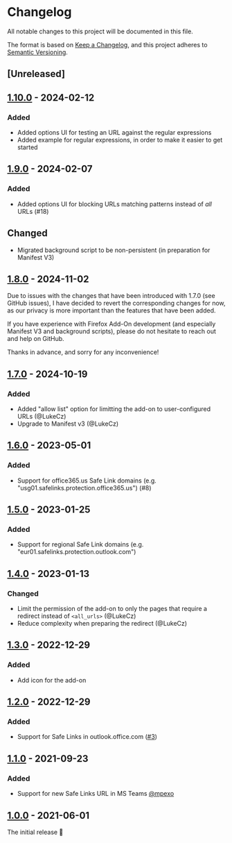 # Changelog
All notable changes to this project will be documented in this file.

The format is based on [Keep a Changelog](https://keepachangelog.com/en/1.0.0/),
and this project adheres to [Semantic Versioning](https://semver.org/spec/v2.0.0.html).

## [Unreleased]

## [1.10.0] - 2024-02-12
### Added
- Added options UI for testing an URL against the regular expressions
- Added example for regular expressions, in order to make it easier to get started

## [1.9.0] - 2024-02-07
### Added
- Added options UI for blocking URLs matching patterns instead of _all_ URLs (#18)

## Changed
- Migrated background script to be non-persistent (in preparation for Manifest V3)

## [1.8.0] - 2024-11-02
Due to issues with the changes that have been introduced with 1.7.0 (see GitHub issues),
I have decided to revert the corresponding changes for now, as our privacy
is more important than the features that have been added.

If you have experience with Firefox Add-On development (and especially Manifest V3 and
background scripts), please do not hesitate to reach out and help on GitHub.

Thanks in advance, and sorry for any inconvenience!

## [1.7.0] - 2024-10-19
### Added
- Added "allow list" option for limitting the add-on to user-configured URLs (@LukeCz)
- Upgrade to Manifest v3 (@LukeCz)

## [1.6.0] - 2023-05-01
### Added
- Support for office365.us Safe Link domains (e.g. "usg01.safelinks.protection.office365.us") (#8)

## [1.5.0] - 2023-01-25
### Added
- Support for regional Safe Link domains (e.g. "eur01.safelinks.protection.outlook.com")

## [1.4.0] - 2023-01-13
### Changed
- Limit the permission of the add-on to only the pages that require a redirect instead of `<all_urls>` (@LukeCz)
- Reduce complexity when preparing the redirect (@LukeCz)

## [1.3.0] - 2022-12-29
### Added
- Add icon for the add-on

## [1.2.0] - 2022-12-29
### Added
- Support for Safe Links in outlook.office.com ([#3](https://github.com/wtimme/firefox-remove-safelinks/issues/3))

## [1.1.0] - 2021-09-23
### Added
- Support for new Safe Links URL in MS Teams [@mpexo](https://github.com/mpexo)

## [1.0.0] - 2021-06-01

The initial release 🎉

[1.10.0]: https://github.com/wtimme/firefox-remove-safelinks/compare/1.9.0...1.10.0
[1.9.0]: https://github.com/wtimme/firefox-remove-safelinks/compare/1.8.0...1.9.0
[1.8.0]: https://github.com/wtimme/firefox-remove-safelinks/compare/1.7.0...1.8.0
[1.7.0]: https://github.com/wtimme/firefox-remove-safelinks/compare/1.6.0...1.7.0
[1.6.0]: https://github.com/wtimme/firefox-remove-safelinks/compare/1.5.0...1.6.0
[1.5.0]: https://github.com/wtimme/firefox-remove-safelinks/compare/1.4.0...1.5.0
[1.4.0]: https://github.com/wtimme/firefox-remove-safelinks/compare/1.3.0...1.4.0
[1.3.0]: https://github.com/wtimme/firefox-remove-safelinks/compare/1.2.0...1.3.0
[1.2.0]: https://github.com/wtimme/firefox-remove-safelinks/compare/1.1.0...1.2.0
[1.1.0]: https://github.com/wtimme/firefox-remove-safelinks/compare/1.0.0...1.1.0
[1.0.0]: https://github.com/wtimme/firefox-remove-safelinks/releases/tag/1.0.0
